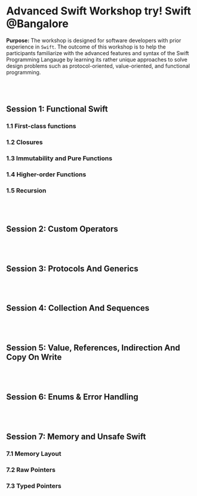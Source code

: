 # Advanced Swift Workshop try! Swift @Bangalore
**Purpose:** The workshop is designed for software developers with prior experience in `Swift`. The outcome of this workshop is to help the participants familiarize with the advanced features and syntax of the Swift Programming Langauge by learning its rather unique approaches to solve design problems such as protocol-oriented, value-oriented, and functional programming.

<br>
<br>

## Session 1: Functional Swift
### 1.1 First-class functions
### 1.2 Closures
### 1.3 Immutability and Pure Functions
### 1.4 Higher-order Functions
### 1.5 Recursion

<br>
<br>

## Session 2: Custom Operators

<br>
<br>

## Session 3: Protocols And Generics

<br>
<br>

## Session 4: Collection And Sequences

<br>
<br>

## Session 5: Value, References, Indirection And Copy On Write

<br>
<br>

## Session 6: Enums & Error Handling

<br>
<br>

## Session 7: Memory and Unsafe Swift
### 7.1 Memory Layout
### 7.2 Raw Pointers
### 7.3 Typed Pointers

<br>
<br>

